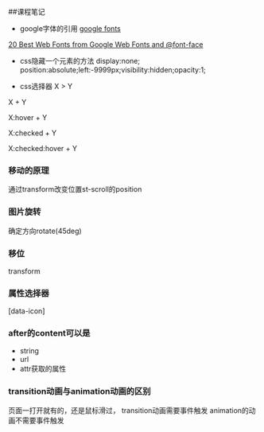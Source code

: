 ##课程笔记
* google字体的引用
[google fonts](https://www.google.com/fonts#QuickUsePlace:quickUse)

[20 Best Web Fonts from Google Web Fonts and @font-face](http://www.awwwards.com/20-best-web-fonts-from-google-web-fonts-and-font-face.html)


* css隐藏一个元素的方法
display:none; position:absolute;left:-9999px;visibility:hidden;opacity:1;

* css选择器
X > Y

X + Y

X:hover + Y

X:checked + Y

X:checked:hover + Y

### 移动的原理
通过transform改变位置st-scroll的position

### 图片旋转
确定方向rotate(45deg)

### 移位
transform

### 属性选择器
[data-icon]

### after的content可以是
* string
* url
* attr获取的属性

### transition动画与animation动画的区别
页面一打开就有的，还是鼠标滑过，
transition动画需要事件触发
animation的动画不需要事件触发
